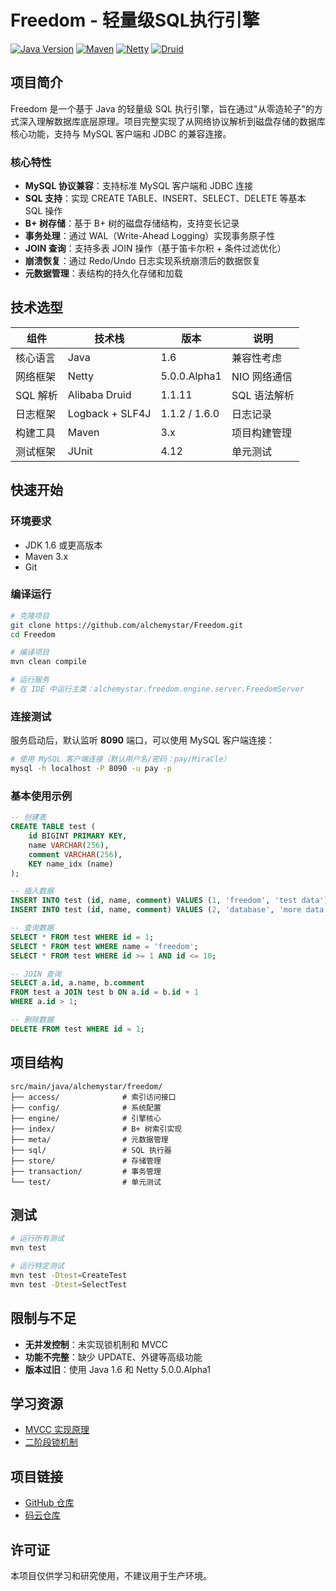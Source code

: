 # Freedom - 轻量级SQL执行引擎

[![Java Version](https://img.shields.io/badge/Java-1.6-orange.svg)](https://www.oracle.com/java/)
[![Maven](https://img.shields.io/badge/Maven-3.x-blue.svg)](https://maven.apache.org/)
[![Netty](https://img.shields.io/badge/Netty-5.0.0.Alpha1-green.svg)](https://netty.io/)
[![Druid](https://img.shields.io/badge/Druid-1.1.11-blue.svg)](https://github.com/alibaba/druid)

## 项目简介

Freedom 是一个基于 Java 的轻量级 SQL 执行引擎，旨在通过"从零造轮子"的方式深入理解数据库底层原理。项目完整实现了从网络协议解析到磁盘存储的数据库核心功能，支持与 MySQL 客户端和 JDBC 的兼容连接。

### 核心特性

- **MySQL 协议兼容**：支持标准 MySQL 客户端和 JDBC 连接
- **SQL 支持**：实现 CREATE TABLE、INSERT、SELECT、DELETE 等基本 SQL 操作
- **B+ 树存储**：基于 B+ 树的磁盘存储结构，支持变长记录
- **事务处理**：通过 WAL（Write-Ahead Logging）实现事务原子性
- **JOIN 查询**：支持多表 JOIN 操作（基于笛卡尔积 + 条件过滤优化）
- **崩溃恢复**：通过 Redo/Undo 日志实现系统崩溃后的数据恢复
- **元数据管理**：表结构的持久化存储和加载
## 技术选型

| 组件 | 技术栈 | 版本 | 说明 |
|------|--------|------|------|
| 核心语言 | Java | 1.6 | 兼容性考虑 |
| 网络框架 | Netty | 5.0.0.Alpha1 | NIO 网络通信 |
| SQL 解析 | Alibaba Druid | 1.1.11 | SQL 语法解析 |
| 日志框架 | Logback + SLF4J | 1.1.2 / 1.6.0 | 日志记录 |
| 构建工具 | Maven | 3.x | 项目构建管理 |
| 测试框架 | JUnit | 4.12 | 单元测试 |

## 快速开始

### 环境要求

- JDK 1.6 或更高版本
- Maven 3.x
- Git

### 编译运行

```bash
# 克隆项目
git clone https://github.com/alchemystar/Freedom.git
cd Freedom

# 编译项目
mvn clean compile

# 运行服务
# 在 IDE 中运行主类：alchemystar.freedom.engine.server.FreedomServer
```

### 连接测试

服务启动后，默认监听 **8090** 端口，可以使用 MySQL 客户端连接：

```bash
# 使用 MySQL 客户端连接（默认用户名/密码：pay/MiraCle）
mysql -h localhost -P 8090 -u pay -p
```

### 基本使用示例

```sql
-- 创建表
CREATE TABLE test (
    id BIGINT PRIMARY KEY,
    name VARCHAR(256),
    comment VARCHAR(256),
    KEY name_idx (name)
);

-- 插入数据
INSERT INTO test (id, name, comment) VALUES (1, 'freedom', 'test data');
INSERT INTO test (id, name, comment) VALUES (2, 'database', 'more data');

-- 查询数据
SELECT * FROM test WHERE id = 1;
SELECT * FROM test WHERE name = 'freedom';
SELECT * FROM test WHERE id >= 1 AND id <= 10;

-- JOIN 查询
SELECT a.id, a.name, b.comment 
FROM test a JOIN test b ON a.id = b.id + 1 
WHERE a.id > 1;

-- 删除数据
DELETE FROM test WHERE id = 1;
```
## 项目结构

```
src/main/java/alchemystar/freedom/
├── access/              # 索引访问接口
├── config/              # 系统配置
├── engine/              # 引擎核心
├── index/               # B+ 树索引实现
├── meta/                # 元数据管理
├── sql/                 # SQL 执行器
├── store/               # 存储管理
├── transaction/         # 事务管理
└── test/                # 单元测试
```

## 测试

```bash
# 运行所有测试
mvn test

# 运行特定测试
mvn test -Dtest=CreateTest
mvn test -Dtest=SelectTest
```

## 限制与不足

- **无并发控制**：未实现锁机制和 MVCC
- **功能不完整**：缺少 UPDATE、外键等高级功能
- **版本过旧**：使用 Java 1.6 和 Netty 5.0.0.Alpha1

## 学习资源

- [MVCC 实现原理](https://my.oschina.net/alchemystar/blog/1927425)
- [二阶段锁机制](https://my.oschina.net/alchemystar/blog/1438839)

## 项目链接

- [GitHub 仓库](https://github.com/alchemystar/Freedom)
- [码云仓库](https://gitee.com/alchemystar/Freedom)

## 许可证

本项目仅供学习和研究使用，不建议用于生产环境。
